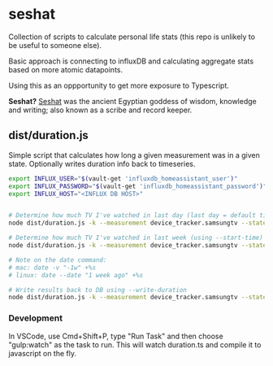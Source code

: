 # seshat
Collection of scripts to calculate personal life stats (this repo is unlikely to be useful to someone else).

Basic approach is connecting to influxDB and calculating aggregate stats based on more atomic datapoints.

Using this as an oppportunity to get more exposure to Typescript.

**Seshat?**
[Seshat](https://en.wikipedia.org/wiki/Seshat) was the ancient Egyptian goddess of wisdom, knowledge and writing;
also known as a scribe and record keeper.

## dist/duration.js

Simple script that calculates how long a given measurement was in a given state. Optionally writes duration info back to timeseries.

```bash
export INFLUX_USER="$(vault-get 'influxdb_homeassistant_user')"
export INFLUX_PASSWORD="$(vault-get 'influxdb_homeassistant_password')"
export INFLUX_HOST="<INFLUX DB HOST>"


# Determine how much TV I've watched in last day (last day = default time-frame)
node dist/duration.js -k --measurement device_tracker.samsungtv --state home --username "$INFLUX_USER" --password "$INFLUX_PASSWORD" --host "$INFLUX_HOST" --database homeassistant

# Determine how much TV I've watched in last week (using --start-time)
node dist/duration.js -k --measurement device_tracker.samsungtv --state home --username "$INFLUX_USER" --password "$INFLUX_PASSWORD" --host "$INFLUX_HOST" --database homeassistant  --start-time $(date -v "-1w" +%s)

# Note on the date command:
# mac: date -v "-1w" +%s
# linux: date --date "1 week ago" +%s

# Write results back to DB using --write-duration
node dist/duration.js -k --measurement device_tracker.samsungtv --state home --username "$INFLUX_USER" --password "$INFLUX_PASSWORD" --host "$INFLUX_HOST" --database homeassistant  --start-time $(date -v "-1w" +%s)  --write-duration
```

### Development
In VSCode, use Cmd+Shift+P, type "Run Task" and then choose "gulp:watch" as the task to run. This will watch duration.ts and compile it to javascript on the fly.